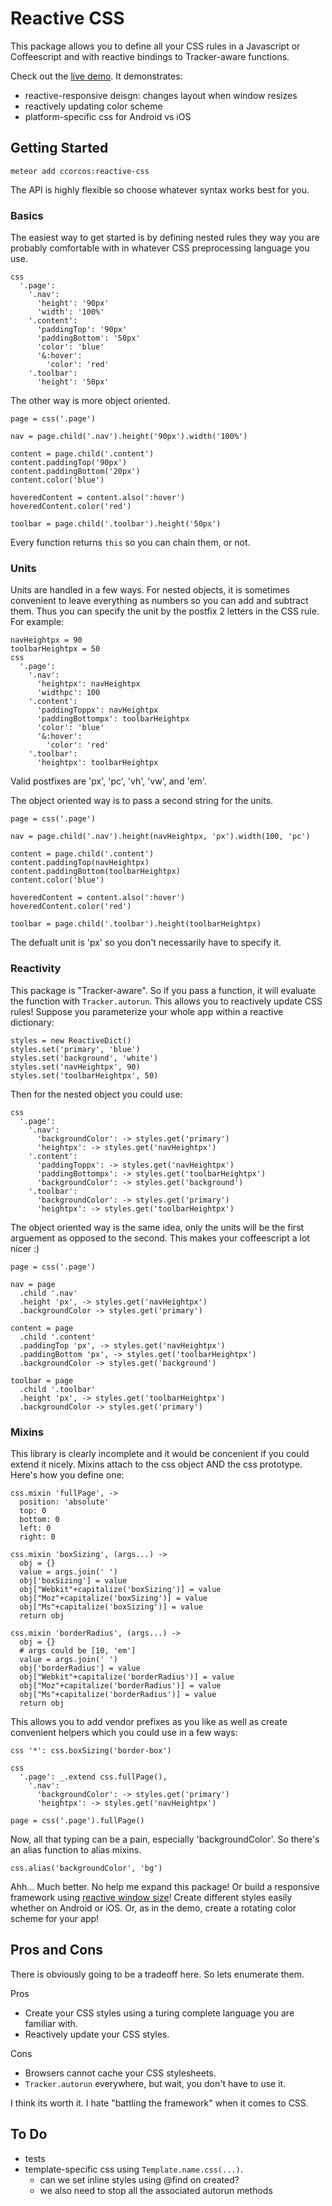 # Reactive CSS

This package allows you to define all your CSS rules in a Javascript or Coffeescript and with reactive bindings to Tracker-aware functions.

Check out the [live demo](http://reactive-css.meteor.com). It demonstrates:

- reactive-responsive deisgn: changes layout when window resizes
- reactively updating color scheme
- platform-specific css for Android vs iOS

## Getting Started

    meteor add ccorcos:reactive-css

The API is highly flexible so choose whatever syntax works best for you.

### Basics

The easiest way to get started is by defining nested rules they way you are probably comfortable with in whatever CSS preprocessing language you use.

    css
      '.page':
        '.nav':
          'height': '90px'
          'width': '100%'
        '.content':
          'paddingTop': '90px'
          'paddingBottom': '50px'
          'color': 'blue'
          '&:hover':
            'color': 'red'
        '.toolbar':
          'height': '50px'


The other way is more object oriented.

    page = css('.page')
    
    nav = page.child('.nav').height('90px').width('100%')
    
    content = page.child('.content')
    content.paddingTop('90px')
    content.paddingBottom('20px')
    content.color('blue')
    
    hoveredContent = content.also(':hover')
    hoveredContent.color('red')

    toolbar = page.child('.toolbar').height('50px')

Every function returns `this` so you can chain them, or not.

### Units

Units are handled in a few ways. For nested objects, it is sometimes convenient to leave everything as numbers so you can add and subtract them. Thus you can specify the unit by the postfix 2 letters in the CSS rule. For example:

    navHeightpx = 90
    toolbarHeightpx = 50
    css
      '.page':
        '.nav':
          'heightpx': navHeightpx
          'widthpc': 100
        '.content':
          'paddingToppx': navHeightpx
          'paddingBottompx': toolbarHeightpx
          'color': 'blue'
          '&:hover':
            'color': 'red'
        '.toolbar':
          'heightpx': toolbarHeightpx

Valid postfixes are 'px', 'pc', 'vh', 'vw', and 'em'.

The object oriented way is to pass a second string for the units.

    page = css('.page')
    
    nav = page.child('.nav').height(navHeightpx, 'px').width(100, 'pc')
    
    content = page.child('.content')
    content.paddingTop(navHeightpx)
    content.paddingBottom(toolbarHeightpx)
    content.color('blue')
    
    hoveredContent = content.also(':hover')
    hoveredContent.color('red')

    toolbar = page.child('.toolbar').height(toolbarHeightpx)

The defualt unit is 'px' so you don't necessarily have to specify it.

### Reactivity

This package is "Tracker-aware". So if you pass a function, it will evaluate the function with `Tracker.autorun`. This allows you to reactively update CSS rules! Suppose you parameterize your whole app within a reactive dictionary:

    styles = new ReactiveDict()
    styles.set('primary', 'blue')
    styles.set('background', 'white')
    styles.set('navHeightpx', 90)
    styles.set('toolbarHeightpx', 50)

Then for the nested object you could use:

    css
      '.page':
        '.nav':
          'backgroundColor': -> styles.get('primary')
          'heightpx': -> styles.get('navHeightpx')
        '.content':
          'paddingToppx': -> styles.get('navHeightpx')
          'paddingBottompx': -> styles.get('toolbarHeightpx')
          'backgroundColor': -> styles.get('background')
        '.toolbar':
          'backgroundColor': -> styles.get('primary')
          'heightpx': -> styles.get('toolbarHeightpx')

The object oriented way is the same idea, only the units will be the first arguement as opposed to the second. This makes your coffeescript a lot nicer :)

    page = css('.page')
    
    nav = page
      .child '.nav'
      .height 'px', -> styles.get('navHeightpx')
      .backgroundColor -> styles.get('primary')

    content = page
      .child '.content'
      .paddingTop 'px', -> styles.get('navHeightpx')
      .paddingBottom 'px', -> styles.get('toolbarHeightpx')
      .backgroundColor -> styles.get('background')

    toolbar = page
      .child '.toolbar'
      .height 'px', -> styles.get('toolbarHeightpx')
      .backgroundColor -> styles.get('primary')

### Mixins

This library is clearly incomplete and it would be concenient if you could extend it nicely. Mixins attach to the css object AND the css prototype. Here's how you define one:

    css.mixin 'fullPage', ->
      position: 'absolute'
      top: 0
      bottom: 0
      left: 0
      right: 0

    css.mixin 'boxSizing', (args...) ->
      obj = {}
      value = args.join(' ')
      obj['boxSizing'] = value
      obj["Webkit"+capitalize('boxSizing')] = value
      obj["Moz"+capitalize('boxSizing')] = value
      obj["Ms"+capitalize('boxSizing')] = value
      return obj

    css.mixin 'borderRadius', (args...) ->
      obj = {}
      # args could be [10, 'em']
      value = args.join(' ')
      obj['borderRadius'] = value
      obj["Webkit"+capitalize('borderRadius')] = value
      obj["Moz"+capitalize('borderRadius')] = value
      obj["Ms"+capitalize('borderRadius')] = value
      return obj

This allows you to add vendor prefixes as you like as well as create convenient helpers which you could use in a few ways:

    css '*': css.boxSizing('border-box')

    css
      '.page': _.extend css.fullPage(),
        '.nav':
          'backgroundColor': -> styles.get('primary')
          'heightpx': -> styles.get('navHeightpx')

    page = css('.page').fullPage()

Now, all that typing can be a pain, especially 'backgroundColor'. So there's an alias function to alias mixins.

    css.alias('backgroundColor', 'bg')

Ahh... Much better. No help me expand this package! Or build a responsive framework using [reactive window size](https://github.com/gadicc/meteor-reactive-window)! Create different styles easily whether on Android or iOS. Or, as in the demo, create a rotating color scheme for your app!

## Pros and Cons

There is obviously going to be a tradeoff here. So lets enumerate them.

Pros

- Create your CSS styles using a turing complete language you are familiar with.
- Reactively update your CSS styles.

Cons

- Browsers cannot cache your CSS stylesheets. 
- `Tracker.autorun` everywhere, but wait, you don't have to use it.

I think its worth it. I hate "battling the framework" when it comes to CSS.

## To Do
- tests
- template-specific css using `Template.name.css(...)`.
  - can we set inline styles using @find on created?
  - we also need to stop all the associated autorun methods
